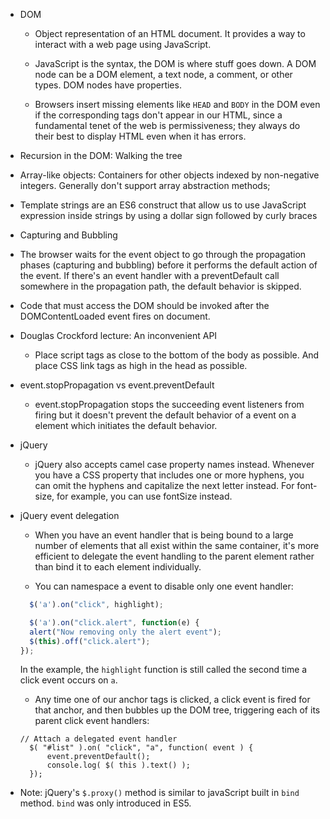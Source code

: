 * DOM

  * Object representation of an HTML document. It provides a way to interact with a web page using JavaScript.

  * JavaScript is the syntax, the DOM is where stuff goes down. A DOM node can be a DOM element, a text node, a comment, or other types. DOM nodes have properties.

  * Browsers insert missing elements like `HEAD` and `BODY` in the DOM even if the corresponding tags don't appear in our HTML, since a fundamental tenet of the web is permissiveness; they always do their best to display HTML even when it has errors.

* Recursion in the DOM: Walking the tree

* Array-like objects: Containers for other objects indexed by non-negative integers. Generally don't support array abstraction methods;

* Template strings are an ES6 construct that allow us to use JavaScript expression inside strings by using a dollar sign followed by curly braces

* Capturing and Bubbling

* The browser waits for the event object to go through the propagation phases (capturing and bubbling) before it performs the default action of the event. If there's an event handler with a preventDefault call somewhere in the propagation path, the default behavior is skipped.

* Code that must access the DOM should be invoked after the DOMContentLoaded event fires on document.

* Douglas Crockford lecture: An inconvenient API

  * Place script tags as close to the bottom of the body as possible. And place CSS link tags as high in the head as possible.

* event.stopPropagation vs event.preventDefault

  * event.stopPropagation stops the succeeding event listeners from firing but it doesn't prevent the default behavior of a event on a element which initiates the default behavior.

* jQuery

  * jQuery also accepts camel case property names instead. Whenever you have a CSS property that includes one or more hyphens, you can omit the hyphens and capitalize the next letter instead. For font-size, for example, you can use fontSize instead.

* jQuery event delegation

  * When you have an event handler that is being bound to a large number of elements that all exist within the same container, it's more efficient to delegate the event handling to the parent element rather than bind it to each element individually.

  * You can namespace a event to disable only one event handler:

  ```javascript
    $('a').on("click", highlight);

    $('a').on("click.alert", function(e) {
    alert("Now removing only the alert event");
    $(this).off("click.alert");
  });
  ```

  In the example, the `highlight` function is still called the second time a click event occurs on `a`.

  * Any time one of our anchor tags is clicked, a click event is fired for that anchor, and then bubbles up the DOM tree, triggering each of its parent click event handlers:

  ```
  // Attach a delegated event handler
    $( "#list" ).on( "click", "a", function( event ) {
        event.preventDefault();
        console.log( $( this ).text() );
    });
  ```

* Note: jQuery's `$.proxy()` method is similar to javaScript built in `bind` method. `bind` was only introduced in ES5.

